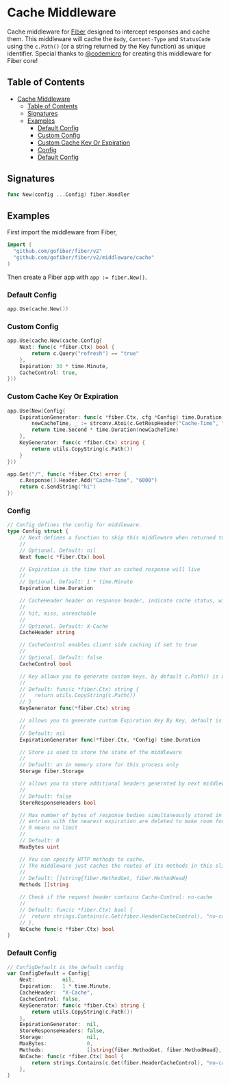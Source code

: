 # Cache Middleware

Cache middleware for [Fiber](https://github.com/gofiber/fiber) designed to intercept responses and cache them. This middleware will cache the `Body`, `Content-Type` and `StatusCode` using the `c.Path()` (or a string returned by the Key function) as unique identifier. Special thanks to [@codemicro](https://github.com/codemicro/fiber-cache) for creating this middleware for Fiber core!

## Table of Contents

- [Cache Middleware](#cache-middleware)
	- [Table of Contents](#table-of-contents)
	- [Signatures](#signatures)
	- [Examples](#examples)
		- [Default Config](#default-config)
		- [Custom Config](#custom-config)
		- [Custom Cache Key Or Expiration](#custom-cache-key-or-expiration)
		- [Config](#config)
		- [Default Config](#default-config-1)

## Signatures

```go
func New(config ...Config) fiber.Handler
```

## Examples

First import the middleware from Fiber,

```go
import (
  "github.com/gofiber/fiber/v2"
  "github.com/gofiber/fiber/v2/middleware/cache"
)
```

Then create a Fiber app with `app := fiber.New()`.

### Default Config

```go
app.Use(cache.New())
```

### Custom Config

```go
app.Use(cache.New(cache.Config{
	Next: func(c *fiber.Ctx) bool {
		return c.Query("refresh") == "true"
	},
	Expiration: 30 * time.Minute,
	CacheControl: true,
}))
```

### Custom Cache Key Or Expiration

```go
app.Use(New(Config{
	ExpirationGenerator: func(c *fiber.Ctx, cfg *Config) time.Duration {
		newCacheTime, _ := strconv.Atoi(c.GetRespHeader("Cache-Time", "600"))
		return time.Second * time.Duration(newCacheTime)
	},
	KeyGenerator: func(c *fiber.Ctx) string {
		return utils.CopyString(c.Path())
	}
}))

app.Get("/", func(c *fiber.Ctx) error {
	c.Response().Header.Add("Cache-Time", "6000")
	return c.SendString("hi")
})
```

### Config

```go
// Config defines the config for middleware.
type Config struct {
	// Next defines a function to skip this middleware when returned true.
	//
	// Optional. Default: nil
	Next func(c *fiber.Ctx) bool

	// Expiration is the time that an cached response will live
	//
	// Optional. Default: 1 * time.Minute
	Expiration time.Duration

	// CacheHeader header on response header, indicate cache status, with the following possible return value
	//
	// hit, miss, unreachable
	//
	// Optional. Default: X-Cache
	CacheHeader string

	// CacheControl enables client side caching if set to true
	//
	// Optional. Default: false
	CacheControl bool

	// Key allows you to generate custom keys, by default c.Path() is used
	//
	// Default: func(c *fiber.Ctx) string {
	//   return utils.CopyString(c.Path())
	// }
	KeyGenerator func(*fiber.Ctx) string

	// allows you to generate custom Expiration Key By Key, default is Expiration (Optional)
	//
	// Default: nil
	ExpirationGenerator func(*fiber.Ctx, *Config) time.Duration

	// Store is used to store the state of the middleware
	//
	// Default: an in memory store for this process only
	Storage fiber.Storage

	// allows you to store additional headers generated by next middlewares & handler
	//
	// Default: false
	StoreResponseHeaders bool

	// Max number of bytes of response bodies simultaneously stored in cache. When limit is reached,
	// entries with the nearest expiration are deleted to make room for new.
	// 0 means no limit
	//
	// Default: 0
	MaxBytes uint

	// You can specify HTTP methods to cache.
	// The middleware just caches the routes of its methods in this slice.
	//
	// Default: []string{fiber.MethodGet, fiber.MethodHead}
	Methods []string

	// Check if the request header contains Cache-Control: no-cache
	//
	// Default: func(c *fiber.Ctx) bool {
	// 	return strings.Contains(c.Get(fiber.HeaderCacheControl), "no-cache")
	// },
	NoCache func(c *fiber.Ctx) bool
}
```

### Default Config

```go
// ConfigDefault is the default config
var ConfigDefault = Config{
	Next:         nil,
	Expiration:   1 * time.Minute,
	CacheHeader:  "X-Cache",
	CacheControl: false,
	KeyGenerator: func(c *fiber.Ctx) string {
		return utils.CopyString(c.Path())
	},
	ExpirationGenerator:  nil,
	StoreResponseHeaders: false,
	Storage:              nil,
	MaxBytes:             0,
	Methods:              []string{fiber.MethodGet, fiber.MethodHead},
	NoCache: func(c *fiber.Ctx) bool {
		return strings.Contains(c.Get(fiber.HeaderCacheControl), "no-cache")
	},
}
```
